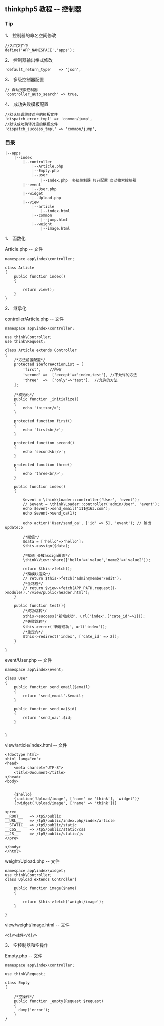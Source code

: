 ## thinkphp5 教程 -- 控制器


### Tip 

1、 控制器的命名空间修改
	
	//入口文件中
	define('APP_NAMESPACE','apps');

2、 控制器输出格式修改

	'default_return_type'   => 'json',

3、 多级控制器配置
	
	// 自动搜索控制器
    'controller_auto_search' => true,

4、 成功失败模板配置
	
	//默认错误跳转对应的模板文件
    'dispatch_error_tmpl' => 'common/jump',
    //默认成功跳转对应的模板文件
    'dispatch_success_tmpl' => 'common/jump',
 

### 目录

	|--apps
		|--index
			|--controller
				|--Article.php
				|--Empty.php
				|--user
					|--Index.php  多级控制器 打开配置 自动搜索控制器
			|--event
				|--User.php
			|--widget
				|--Upload.php
			|--view
				|--article
					|--index.html
				|--common
					|--jump.html
				|--weight
					|--image.html


1、 函数化

Article.php -- 文件

	namespace app\index\controller;

	class Article 
	{
	    public function index()
	    {
	    	
	        return view();
	    }
	}
	


2、 继承化

controller/Article.php -- 文件

	namespace app\index\controller;

	use think\Controller;
	use think\Request;

	class Article extends Controller
	{	
		/*方法前置配置*/
		protected $beforeActionList = [
	        'first', 	//所有
	        'second' =>  ['except'=>'index,test'], //不允许的方法
	        'three'  =>  ['only'=>'test'],	//允许的方法
	    ];
	    
		/*初始化*/
		public function _initialize()
	    {
	        echo 'init<br/>';
	    }

	    protected function first()
	    {
	        echo 'first<br/>';
	    }
	    
	    protected function second()
	    {
	        echo 'second<br/>';
	    }
	    
	    protected function three()
	    {
	        echo 'three<br/>';
	    }

		public function index()
		{

			$event = \think\Loader::controller('User', 'event');
			// $event = \think\Loader::controller('admin/User', 'event');
			echo $event->send_email('111@163.com'); 
			echo $event->send_oa(1); 

			echo action('User/send_oa', ['id' => 5], 'event'); // 输出 update:5

			/*赋值*/
			$data = ['hello'=>'hello'];
		    $this->assign($data);

		    /*赋值 会被assign覆盖*/
			\think\View::share(['hello'=>'value','name2'=>'value2']);

		    return $this->fetch();
		    /*跨模块渲染*/
		    // return $this->fetch('admin@member/edit');
			/*全路径*/
			// return $view->fetch(APP_PATH.request()->module().'/view/public/header.html');
		}

	    public function test(){
	    	/*成功跳转*/
	    	$this->success('新增成功', url('index',['cate_id'=>1]));
	    	/*失败跳转*/
	    	$this->error('新增成功', url('index'));
	    	/*重定向*/
	    	$this->redirect('index', ['cate_id' => 2]);
	    }

	}

event/User.php -- 文件

	namespace app\index\event;

	class User 
	{
	    public function send_email($email)
	    {
	        return 'send_email'.$email;
	    }
	    
	    public function send_oa($id)
	    {
	        return 'send_oa:'.$id;
	    }
	    
	    
	}

view/article/index.html -- 文件

	<!doctype html>
	<html lang="en">
	<head>
		<meta charset="UTF-8">
		<title>Document</title>
	</head>
	<body>

		
		{$hello}
		{:action('Upload/image', ['name' => 'think'], 'widget')}
		{:widget('Upload/image', ['name' => 'think'])}

	<pre>
	__ROOT__   => /tp5/public
	__URL__    => /tp5/public/index.php/index/article
	__STATIC__ => /tp5/public/static
	__CSS__    => /tp5/public/static/css
	__JS__     => /tp5/public/static/js
	</pre>

	</body>
	</html>

weight/Upload.php -- 文件

	namespace app\index\widget;
	use think\Controller;
	class Upload extends Controller{

	    public function image($name)
	    {

	        return $this->fetch('weight/image');
	    }
	    
	}

view/weight/image.html -- 文件
	
	<div>挂件</div>


3、 空控制器和空操作

Empty.php -- 文件

	namespace app\index\controller;

	use think\Request;

	class Empty 
	{

	    /*空操作*/
	    public function _empty(Request $request)
	    {
	      dump('error');
	    }
	}



